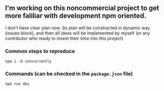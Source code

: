 ## I'm working on this noncommercial project to get more faliliar with development npm oriented.

I don't have clear plan now.
So plan will be constracted in dynamic way (issues block), and then all ideas will be implemented by myself (or any contributor who ready to invest their time into this project)

### Common steps to reproduce

```
npm i -D concurrently
```

### Commands (can be checked in the `package.json` file)

```
npm run dev
```
